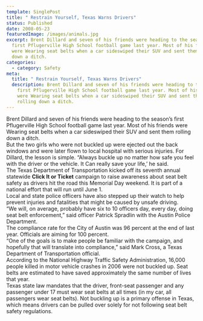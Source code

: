 ```yaml
---
template: SinglePost
title: " Restrain Yourself, Texas Warns Drivers"
status: Published
date: 2008-05-23
featuredImage: /images/animals.jpg
excerpt: Brent Dillard and seven of his friends were heading to the season’s
  first Pflugerville High School football game last year. Most of his friends
  were Wearing seat belts when a car sideswiped their SUV and sent them rolling
  down a ditch.
categories:
  - category: Safety
meta:
  title: " Restrain Yourself, Texas Warns Drivers"
  description: Brent Dillard and seven of his friends were heading to the season’s
    first Pflugerville High School football game last year. Most of his friends
    were Wearing seat belts when a car sideswiped their SUV and sent them
    rolling down a ditch.
---
```

<!--StartFragment-->

Brent Dillard and seven of his friends were heading to the season’s first Pflugerville High School football game last year. Most of his friends were Wearing seat belts when a car sideswiped their SUV and sent them rolling down a ditch.\
But the two girls who were not buckled up were ejected out the back windows and were later flown to local hospital with serious injuries. For Dillard, the lesson is simple. “Always buckle up no matter how safe you feel with the driver or the vehicle. It Can really save your life,’ he said.\
The Texas Department of Transportation kicked off its seventh annual statewide **Click It or Ticket** campaign to raise awareness about seat belt safety as drivers hit the road this Memorial Day weekend. It is part of a national effort that will run until June 1.\
Local and state police officers have also stepped up their watch to help prevent injuries and fatalities that might be caused by unsafe driving.\
“We will, on average, probably have six to 10 officers day, every day, doing seat belt enforcement,” said officer Patrick Spradlin with the Austin Police Department.\
The compliance rate for the City of Austin was 96 percent at the end of last year. Officials are aiming for 100 percent.\
“One of the goals is to make people be familiar with the campaign, and hopefully that will translate into compliance,” said Mark Cross, a Texas Department of Transportation official.\
According to the National Highway Traffic Safety Administration, 16,000 people killed in motor vehicle crashes in 2006 were not buckled up. Seat belts are estimated to have saved approximately the same number of lives that year.\
Texas state law mandates that the driver, front-seat passenger and any passenger under 17 must wear seat belts at all times (in my car, all passengers wear seat belts). Not buckling up is a primary offense in Texas, which means drivers can be pulled over solely for not following seat belt safety regulations.

<!--EndFragment-->